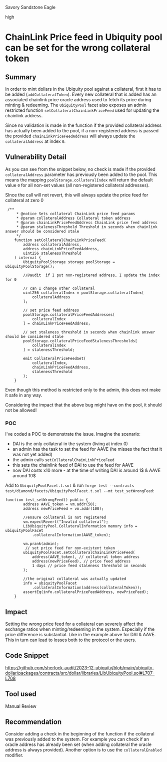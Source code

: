 Savory Sandstone Eagle

high

# ChainLink Price feed in Ubiquity pool can be set for the wrong collateral token

## Summary
In order to mint dollars in the Ubiquity pool against  a collateral, first it has to be added (`addCollateralToken`). Every new collateral that is added has an associated chainlink price oracle address used to fetch its price during minting & redeeming. The `UbiquityPool` facet also exposes an admin restricted function  `setCollateralChainLinkPriceFeed` used for updating the chainlink address.

Since no validation is made in the function if the provided collateral address has actually been added to the pool, if a non-registered address is passed the provided `chainLinkPriceFeedAddress` will always update the `collateralAddress` at index `0`.

## Vulnerability Detail
As you can see from the snippet below, no check is made if the provided `collateralAddress` parameter has previously been added to the pool. This means the mapping `poolStorage.collateralIndex` will return the default value `0` for all non-set values (all non-registered collateral addresses).

SInce the call will not revert, this will always update the price feed for collateral at zero 0

```solidity
 /**
     * @notice Sets collateral ChainLink price feed params
     * @param collateralAddress Collateral token address
     * @param chainLinkPriceFeedAddress ChainLink price feed address
     * @param stalenessThreshold Threshold in seconds when chainlink answer should be considered stale
     */
    function setCollateralChainLinkPriceFeed(
        address collateralAddress,
        address chainLinkPriceFeedAddress,
        uint256 stalenessThreshold
    ) internal {
        UbiquityPoolStorage storage poolStorage = ubiquityPoolStorage();

        //@audit  if I put non-registered address, I update the index for 0

        // can I change other collateral
        uint256 collateralIndex = poolStorage.collateralIndex[
            collateralAddress
        ];

        // set price feed address
        poolStorage.collateralPriceFeedAddresses[
            collateralIndex
        ] = chainLinkPriceFeedAddress;

        // set staleness threshold in seconds when chainlink answer should be considered stale
        poolStorage.collateralPriceFeedStalenessThresholds[
            collateralIndex
        ] = stalenessThreshold;

        emit CollateralPriceFeedSet(
            collateralIndex,
            chainLinkPriceFeedAddress,
            stalenessThreshold
        );
    }
```

Even though this method  is restricted only to the admin, this does not make it safe in any way.

Considering the impact that the above bug might have on the pool, it should not be allowed!

### POC
I've coded a POC to demonstrate the issue. Imagine  the scenario:
- DAI is the only collateral in the system (living at index 0)
- an admin has the task to set the feed for AAVE (he misses the fact that it was not yet added)
- the admin calls `setCollateralChainLinkPriceFeed` 
- this sets the chainlink feed of DAI to use the feed for AAVE
- now DAI costs x10 more - at the time of writing DAI is around 1$ & AAVE around 10$

Add to `UbiquityPoolFacet.t.sol` & run `forge test --contracts test/diamond/facets/UbiquityPoolFacet.t.sol --mt test_setWrongFeed`:

```solidity
function test_setWrongFeed() public {
        address AAVE_token = vm.addr(50);
        address newPriceFeed = vm.addr(100);

        //ensure collateral is not registered
        vm.expectRevert("Invalid collateral");
        LibUbiquityPool.CollateralInformation memory info = ubiquityPoolFacet
            .collateralInformation(AAVE_token);

        vm.prank(admin);
         // set price feed for non-existent token
        ubiquityPoolFacet.setCollateralChainLinkPriceFeed(
            address(AAVE_token), // collateral token address
            address(newPriceFeed), // price feed address
            1 days // price feed staleness threshold in seconds
        );

        //the original collateral was actually updated
        info = ubiquityPoolFacet
            .collateralInformation(address(collateralToken));
        assertEq(info.collateralPriceFeedAddress, newPriceFeed);
    }
```

## Impact
Setting the wrong price feed for a collateral can severely affect the exchange ratios when minting/redeeming in the system. Especially if the price difference is substantial. Like in the example above for DAI & AAVE. This in turn can lead to losses both to the protocol or the users.

## Code Snippet
https://github.com/sherlock-audit/2023-12-ubiquity/blob/main/ubiquity-dollar/packages/contracts/src/dollar/libraries/LibUbiquityPool.sol#L707-L708

## Tool used

Manual Review

## Recommendation

Consider adding a check in the beginning of the function if the collateral was previously added to the system. For example you can check if an oracle address has already been set (when adding collateral the oracle address is always provided). Another option is to use the `collateralEnabled` modifier.
